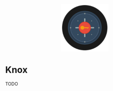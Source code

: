 <!--suppress HtmlDeprecatedAttribute -->
<div align="center">
  <img src="knox.svg" alt="Knox Logo" width="150" height="150">
</div>

# Knox

TODO